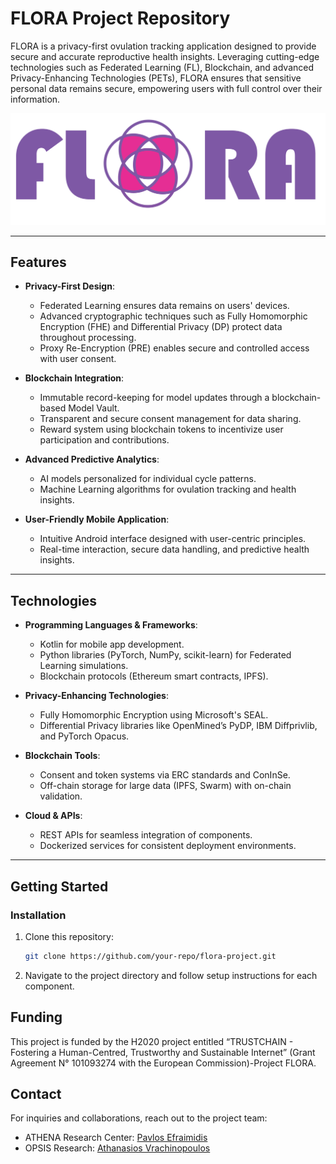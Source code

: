 # FLORA Project Repository

FLORA is a privacy-first ovulation tracking application designed to provide secure and accurate reproductive health insights. Leveraging cutting-edge technologies such as Federated Learning (FL), Blockchain, and advanced Privacy-Enhancing Technologies (PETs), FLORA ensures that sensitive personal data remains secure, empowering users with full control over their information.

![Alt Text](FLORA_Rectangle_Transparent.png)

---

## Features

- **Privacy-First Design**:
  - Federated Learning ensures data remains on users' devices.
  - Advanced cryptographic techniques such as Fully Homomorphic Encryption (FHE) and Differential Privacy (DP) protect data throughout processing.
  - Proxy Re-Encryption (PRE) enables secure and controlled access with user consent.

- **Blockchain Integration**:
  - Immutable record-keeping for model updates through a blockchain-based Model Vault.
  - Transparent and secure consent management for data sharing.
  - Reward system using blockchain tokens to incentivize user participation and contributions.

- **Advanced Predictive Analytics**:
  - AI models personalized for individual cycle patterns.
  - Machine Learning algorithms for ovulation tracking and health insights.

- **User-Friendly Mobile Application**:
  - Intuitive Android interface designed with user-centric principles.
  - Real-time interaction, secure data handling, and predictive health insights.

---

## Technologies

- **Programming Languages & Frameworks**:
  - Kotlin for mobile app development.
  - Python libraries (PyTorch, NumPy, scikit-learn) for Federated Learning simulations.
  - Blockchain protocols (Ethereum smart contracts, IPFS).

- **Privacy-Enhancing Technologies**:
  - Fully Homomorphic Encryption using Microsoft's SEAL.
  - Differential Privacy libraries like OpenMined’s PyDP, IBM Diffprivlib, and PyTorch Opacus.

- **Blockchain Tools**:
  - Consent and token systems via ERC standards and ConInSe.
  - Off-chain storage for large data (IPFS, Swarm) with on-chain validation.

- **Cloud & APIs**:
  - REST APIs for seamless integration of components.
  - Dockerized services for consistent deployment environments.

---

## Getting Started

### Installation
1. Clone this repository:
   ```bash
   git clone https://github.com/your-repo/flora-project.git
2. Navigate to the project directory and follow setup instructions for each component.


## Funding
This project is funded by  the  H2020  project  entitled  “TRUSTCHAIN  - Fostering  a  Human-Centred,  Trustworthy  and  Sustainable  Internet”  (Grant  Agreement  N° 101093274 with the European Commission)-Project FLORA.

## Contact
For inquiries and collaborations, reach out to the project team:
- ATHENA Research Center: [Pavlos Efraimidis](mailto:pefraimi@athenarc.gr)
- OPSIS Research: [Athanasios Vrachinopoulos](mailto:info@opsys.ro)
